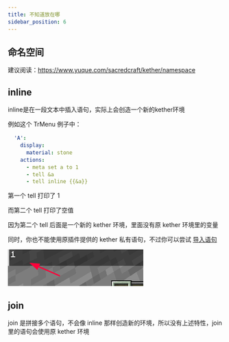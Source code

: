 ```yaml
---
title: 不知道放在哪
sidebar_position: 6
---
```


## 命名空间

建议阅读：https://www.yuque.com/sacredcraft/kether/namespace

## inline

inline是在一段文本中插入语句，实际上会创造一个新的kether环境

例如这个 TrMenu 例子中：
```yaml
  'A':
    display:
      material: stone
    actions:
      - meta set a to 1
      - tell &a
      - tell inline {{&a}}
```
第一个 tell 打印了 1

而第二个 tell 打印了空值

因为第二个 tell 后面是一个新的 kether 环境，里面没有原 kether 环境里的变量

同时，你也不能使用原插件提供的 kether 私有语句，不过你可以尝试 [导入语句](https://www.yuque.com/sacredcraft/kether/namespace#zVbkg)

![](_images/inline.png)

## join

join 是拼接多个语句，不会像 inline 那样创造新的环境，所以没有上述特性，join 里的语句会使用原 kether 环境
